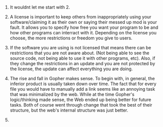 1. It wouldnt let me start with 2.

2. A license is important to keep others from inappropriately using your software/claiming it as their own or saying their messed up mod is your fault. It allows you to specify how free you want your program to be and how other programs can interract with it. Depending on the license you choose, the more restrictions or freedom you give to users. 

3. If the software you are using is not licensed that means there can be restrictions that you are not aware about. (Not being able to see the source code, not being able to use it with other programs, etc). Also, if they change the restrictions in an update and you are not protected by the license, the update can affect everything you are doing. 

4. The rise and fall in Gopher makes sense. To begin with, in general, the inferior product is usually taken down over time. The fact that for every file you would have to manually add a link seems like an annoying task that was minimalized by the web. While at the time Gopher's logic/thinking made sense, the Web ended up being better for future tasks. Both of course went through change that took the best of their structure, but the web's internal structure was just better.

5.  

